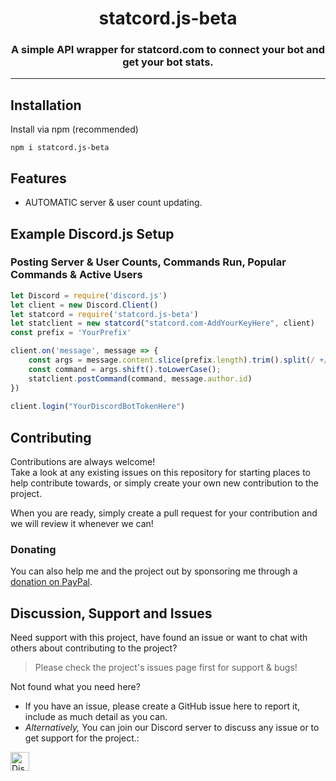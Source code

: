 <h1 align="center" id="statcordjs">
    statcord.js-beta
</h1>

<h3 align="center">A simple API wrapper for statcord.com to connect your bot and get your bot stats.</h3>



----

<!-- Content -->
## Installation

Install via npm (recommended)

```shell
npm i statcord.js-beta
```

## Features

* AUTOMATIC server & user count updating.


## Example Discord.js Setup

### Posting Server & User Counts, Commands Run, Popular Commands & Active Users
```js
let Discord = require('discord.js')
let client = new Discord.Client()
let statcord = require('statcord.js-beta')
let statclient = new statcord("statcord.com-AddYourKeyHere", client)
const prefix = 'YourPrefix'

client.on('message', message => {
    const args = message.content.slice(prefix.length).trim().split(/ +/g);
    const command = args.shift().toLowerCase();
    statclient.postCommand(command, message.author.id)
})
 
client.login("YourDiscordBotTokenHere")
```
## Contributing

Contributions are always welcome!\
Take a look at any existing issues on this repository for starting places to help contribute towards, or simply create your own new contribution to the project.

When you are ready, simply create a pull request for your contribution and we will review it whenever we can!

### Donating

You can also help me and the project out by sponsoring me through a [donation on PayPal](http://paypal.me/deltafloof).


## Discussion, Support and Issues

Need support with this project, have found an issue or want to chat with others about contributing to the project?
> Please check the project's issues page first for support & bugs!

Not found what you need here?

* If you have an issue, please create a GitHub issue here to report it, include as much detail as you can.
* _Alternatively,_ You can join our Discord server to discuss any issue or to get support for the project.:

<a href="http://statcord.com/discord" target="_blank">
    <img src="https://discordapp.com/api/guilds/608711879858192479/embed.png" alt="Discord" height="30">
</a>
